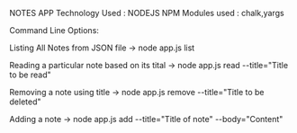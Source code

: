 NOTES APP
Technology Used : NODEJS
NPM Modules used : chalk,yargs


Command Line Options:

Listing All Notes from JSON file
	-> node app.js list

Reading a particular note based on its tital
	-> node app.js read --title="Title to be read"

Removing a note using title
	-> node app.js remove --title="Title to be deleted"

Adding a note
	-> node app.js add --title="Title of note" --body="Content"
